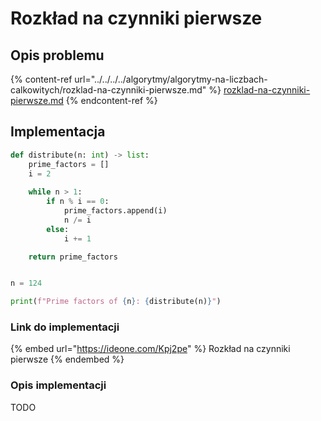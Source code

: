 # Rozkład na czynniki pierwsze

## Opis problemu

{% content-ref url="../../../../algorytmy/algorytmy-na-liczbach-calkowitych/rozklad-na-czynniki-pierwsze.md" %}
[rozklad-na-czynniki-pierwsze.md](../../../../algorytmy/algorytmy-na-liczbach-calkowitych/rozklad-na-czynniki-pierwsze.md)
{% endcontent-ref %}

## Implementacja

```python
def distribute(n: int) -> list:
    prime_factors = []
    i = 2
    
    while n > 1:
        if n % i == 0:
            prime_factors.append(i)
            n /= i
        else:
            i += 1

    return prime_factors


n = 124

print(f"Prime factors of {n}: {distribute(n)}")
```

### Link do implementacji

{% embed url="https://ideone.com/Kpj2pe" %}
Rozkład na czynniki pierwsze
{% endembed %}

### Opis implementacji

TODO
